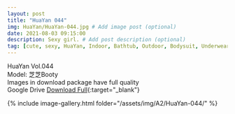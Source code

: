 ```yaml
---
layout: post
title: "HuaYan 044"
img: HuaYan/HuaYan-044.jpg # Add image post (optional)
date: 2021-08-03 09:15:00
description: Sexy girl. # Add post description (optional)
tag: [cute, sexy, HuaYan, Indoor, Bathtub, Outdoor, Bodysuit, Underwear, Cosplay, Big Tits, Tattoo]
---
```

HuaYan Vol.044  
Model: 芝芝Booty       
Images in download package have full quality                    
Google Drive [Download Full](http://gestyy.com/eoFCLn){:target="_blank"}

{% include image-gallery.html folder="/assets/img/A2/HuaYan-044/" %}
